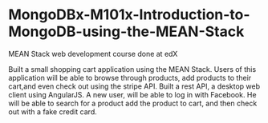 # MongoDBx-M101x-Introduction-to-MongoDB-using-the-MEAN-Stack
MEAN Stack web development course done at edX

Built a small shopping cart application using the MEAN Stack. Users of this application will be able to browse through products,
add products to their cart,and even check out using the stripe API. Built a rest API, a desktop web client using AngularJS. 
A new user, will be able to log in with Facebook. He will be able to search for a product add the product to cart, and then 
check out with a fake credit card.
